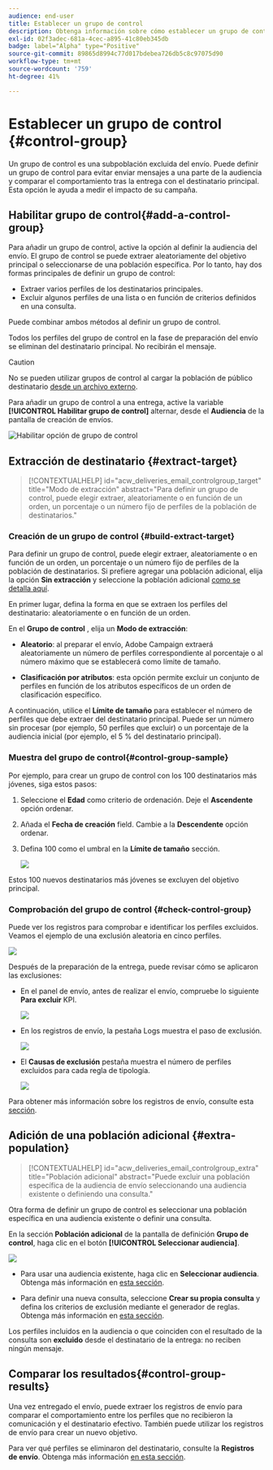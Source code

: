 ```yaml
---
audience: end-user
title: Establecer un grupo de control
description: Obtenga información sobre cómo establecer un grupo de control para los mensajes en la IU de la web de Campaign
exl-id: 02f3adec-681a-4cec-a895-41c80eb345db
badge: label="Alpha" type="Positive"
source-git-commit: 89865d8994c77d017bdebea726db5c8c97075d90
workflow-type: tm+mt
source-wordcount: '759'
ht-degree: 41%

---
```


# Establecer un grupo de control {#control-group}

Un grupo de control es una subpoblación excluida del envío. Puede definir un grupo de control para evitar enviar mensajes a una parte de la audiencia y comparar el comportamiento tras la entrega con el destinatario principal. Esta opción le ayuda a medir el impacto de su campaña.

## Habilitar grupo de control{#add-a-control-group}

Para añadir un grupo de control, active la opción al definir la audiencia del envío. El grupo de control se puede extraer aleatoriamente del objetivo principal o seleccionarse de una población específica. Por lo tanto, hay dos formas principales de definir un grupo de control:

* Extraer varios perfiles de los destinatarios principales.
* Excluir algunos perfiles de una lista o en función de criterios definidos en una consulta.

Puede combinar ambos métodos al definir un grupo de control.

Todos los perfiles del grupo de control en la fase de preparación del envío se eliminan del destinatario principal. No recibirán el mensaje.

>[!CAUTION]
>
>No se pueden utilizar grupos de control al cargar la población de público destinatario [desde un archivo externo](file-audience.md).

Para añadir un grupo de control a una entrega, active la variable **[!UICONTROL Habilitar grupo de control]** alternar, desde el **Audiencia** de la pantalla de creación de envíos.

![Habilitar opción de grupo de control](assets/control-group1.png)


## Extracción de destinatario {#extract-target}

>[!CONTEXTUALHELP]
>id="acw_deliveries_email_controlgroup_target"
>title="Modo de extracción"
>abstract="Para definir un grupo de control, puede elegir extraer, aleatoriamente o en función de un orden, un porcentaje o un número fijo de perfiles de la población de destinatarios."


### Creación de un grupo de control {#build-extract-target}

Para definir un grupo de control, puede elegir extraer, aleatoriamente o en función de un orden, un porcentaje o un número fijo de perfiles de la población de destinatarios. Si prefiere agregar una población adicional, elija la opción **Sin extracción** y seleccione la población adicional [como se detalla aquí](#extra-population).

En primer lugar, defina la forma en que se extraen los perfiles del destinatario: aleatoriamente o en función de un orden.

En el **Grupo de control** , elija un **Modo de extracción**:

* **Aleatorio**: al preparar el envío, Adobe Campaign extraerá aleatoriamente un número de perfiles correspondiente al porcentaje o al número máximo que se establecerá como límite de tamaño.

* **Clasificación por atributos**: esta opción permite excluir un conjunto de perfiles en función de los atributos específicos de un orden de clasificación específico.


A continuación, utilice el **Límite de tamaño** para establecer el número de perfiles que debe extraer del destinatario principal. Puede ser un número sin procesar (por ejemplo, 50 perfiles que excluir) o un porcentaje de la audiencia inicial (por ejemplo, el 5 % del destinatario principal).


### Muestra del grupo de control{#control-group-sample}

Por ejemplo, para crear un grupo de control con los 100 destinatarios más jóvenes, siga estos pasos:

1. Seleccione el **Edad** como criterio de ordenación. Deje el **Ascendente** opción ordenar.
1. Añada el **Fecha de creación** field. Cambie a la **Descendente** opción ordenar.
1. Defina 100 como el umbral en la **Límite de tamaño** sección.

   ![](assets/control-group2.png)

Estos 100 nuevos destinatarios más jóvenes se excluyen del objetivo principal.

### Comprobación del grupo de control {#check-control-group}

Puede ver los registros para comprobar e identificar los perfiles excluidos. Veamos el ejemplo de una exclusión aleatoria en cinco perfiles.

![](assets/control-group4.png)

Después de la preparación de la entrega, puede revisar cómo se aplicaron las exclusiones:

* En el panel de envío, antes de realizar el envío, compruebe lo siguiente **Para excluir** KPI.

  ![](assets/control-group5.png)

* En los registros de envío, la pestaña Logs muestra el paso de exclusión.

  ![](assets/control-group-sample-logs.png)
<!--

 * The **Exclusion logs** tab displays each profile and the related exclusion **Reason**.

    ![](assets/control-group6.png)
-->

* El **Causas de exclusión** pestaña muestra el número de perfiles excluidos para cada regla de tipología.

  ![](assets/control-group7.png)

Para obtener más información sobre los registros de envío, consulte esta [sección](../monitor/delivery-logs.md).

## Adición de una población adicional {#extra-population}

>[!CONTEXTUALHELP]
>id="acw_deliveries_email_controlgroup_extra"
>title="Población adicional"
>abstract="Puede excluir una población específica de la audiencia de envío seleccionando una audiencia existente o definiendo una consulta."

Otra forma de definir un grupo de control es seleccionar una población específica en una audiencia existente o definir una consulta.

En la sección **Población adicional** de la pantalla de definición **Grupo de control**, haga clic en el botón **[!UICONTROL Seleccionar audiencia]**.

![](assets/control-group3.png)

* Para usar una audiencia existente, haga clic en **Seleccionar audiencia**. Obtenga más información en [esta sección](add-audience.md).

* Para definir una nueva consulta, seleccione **Crear su propia consulta** y defina los criterios de exclusión mediante el generador de reglas. Obtenga más información en [esta sección](segment-builder.md).

Los perfiles incluidos en la audiencia o que coinciden con el resultado de la consulta son **excluido** desde el destinatario de la entrega: no reciben ningún mensaje.

## Comparar los resultados{#control-group-results}

Una vez entregado el envío, puede extraer los registros de envío para comparar el comportamiento entre los perfiles que no recibieron la comunicación y el destinatario efectivo. También puede utilizar los registros de envío para crear un nuevo objetivo.

Para ver qué perfiles se eliminaron del destinatario, consulte la **Registros de envío**. Obtenga más información [en esta sección](#check-control-group).


